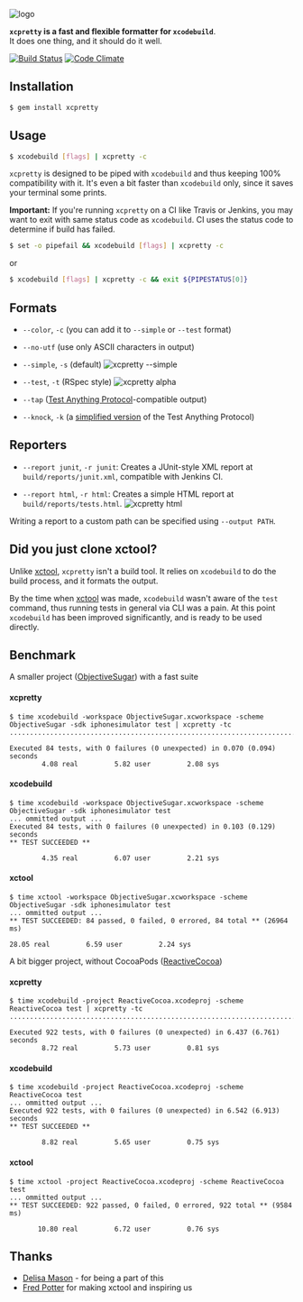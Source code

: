 ![logo](http://i.imgur.com/i2fElxx.png)

__`xcpretty` is a fast and flexible formatter for `xcodebuild`__.<br/>
It does one thing, and it should do it well.

[![Build Status](https://travis-ci.org/supermarin/xcpretty.png?branch=master)](https://travis-ci.org/supermarin/xcpretty)
[![Code Climate](https://codeclimate.com/github/supermarin/xcpretty.png)](https://codeclimate.com/github/supermarin/xcpretty)

## Installation
``` bash
$ gem install xcpretty
```

## Usage
``` bash
$ xcodebuild [flags] | xcpretty -c
```
`xcpretty` is designed to be piped with `xcodebuild` and thus keeping 100% compatibility with it.
It's even a bit faster than `xcodebuild` only, since it saves your terminal some prints.

__Important:__ If you're running `xcpretty` on a CI like Travis or Jenkins, you may want to exit with same status code as `xcodebuild`.
CI uses the status code to determine if build has failed.

``` bash
$ set -o pipefail && xcodebuild [flags] | xcpretty -c
```
or
``` bash
$ xcodebuild [flags] | xcpretty -c && exit ${PIPESTATUS[0]}
```

## Formats

- `--color`, `-c` (you can add it to `--simple` or `--test` format)
- `--no-utf` (use only ASCII characters in output)

- `--simple`, `-s` (default)
![xcpretty --simple](http://i.imgur.com/LdmozBS.gif)

- `--test`, `-t` (RSpec style)
![xcpretty alpha](http://i.imgur.com/VeTQQub.gif)
- `--tap` ([Test Anything Protocol](http://testanything.org)-compatible output)
- `--knock`, `-k` (a [simplified version](https://github.com/chneukirchen/knock) of the Test Anything Protocol)


## Reporters

- `--report junit`, `-r junit`: Creates a JUnit-style XML report at `build/reports/junit.xml`, compatible with Jenkins CI.

- `--report html`, `-r html`: Creates a simple HTML report at `build/reports/tests.html`.
![xcpretty html](http://i.imgur.com/0Rnux3v.gif)

Writing a report to a custom path can be specified using `--output PATH`.

## Did you just clone xctool?

Unlike [xctool](https://github.com/facebook/xctool), `xcpretty` isn't a build tool.
It relies on `xcodebuild` to do the build process, and it formats the output.

By the time when [xctool](https://github.com/facebook/xctool) was made, `xcodebuild`
wasn't aware of the `test` command, thus running tests in general via CLI was a pain.
At this point `xcodebuild` has been improved significantly, and is ready to be used directly.


## Benchmark

A smaller project ([ObjectiveSugar](https://github.com/supermarin/objectivesugar)) with a fast suite

#### xcpretty
```
$ time xcodebuild -workspace ObjectiveSugar.xcworkspace -scheme ObjectiveSugar -sdk iphonesimulator test | xcpretty -tc
....................................................................................

Executed 84 tests, with 0 failures (0 unexpected) in 0.070 (0.094) seconds
        4.08 real         5.82 user         2.08 sys
```
#### xcodebuild
```
$ time xcodebuild -workspace ObjectiveSugar.xcworkspace -scheme ObjectiveSugar -sdk iphonesimulator test
... ommitted output ...
Executed 84 tests, with 0 failures (0 unexpected) in 0.103 (0.129) seconds
** TEST SUCCEEDED **

        4.35 real         6.07 user         2.21 sys
```
#### xctool
```
$ time xctool -workspace ObjectiveSugar.xcworkspace -scheme ObjectiveSugar -sdk iphonesimulator test
... ommitted output ...
** TEST SUCCEEDED: 84 passed, 0 failed, 0 errored, 84 total ** (26964 ms)

28.05 real         6.59 user         2.24 sys
```

A bit bigger project, without CocoaPods ([ReactiveCocoa](https://github.com/ReactiveCocoa/ReactiveCocoa))

#### xcpretty
```
$ time xcodebuild -project ReactiveCocoa.xcodeproj -scheme ReactiveCocoa test | xcpretty -tc
..........................................................................................................................................................................................................................................................................................................................................................................................................................................................................................................................................................................................................................................................................................................................................................................................................................................................................................................................................................

Executed 922 tests, with 0 failures (0 unexpected) in 6.437 (6.761) seconds
        8.72 real         5.73 user         0.81 sys
```
#### xcodebuild
```
$ time xcodebuild -project ReactiveCocoa.xcodeproj -scheme ReactiveCocoa test
... ommitted output ...
Executed 922 tests, with 0 failures (0 unexpected) in 6.542 (6.913) seconds
** TEST SUCCEEDED **

        8.82 real         5.65 user         0.75 sys
```
#### xctool
```
$ time xctool -project ReactiveCocoa.xcodeproj -scheme ReactiveCocoa test
... ommitted output ...
** TEST SUCCEEDED: 922 passed, 0 failed, 0 errored, 922 total ** (9584 ms)

       10.80 real         6.72 user         0.76 sys
```


## Thanks

- [Delisa Mason](http://github.com/kattrali) - for being a part of this
- [Fred Potter](http://github.com/fpotter) for making xctool and inspiring us
